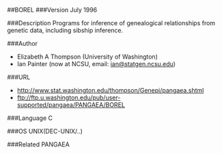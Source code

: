 ##BOREL
###Version
July 1996

###Description
Programs for inference of genealogical relationships from genetic data, including sibship inference.

###Author
* Elizabeth A Thompson (University of Washington)
* Ian Painter (now at NCSU, email: ian@statgen.ncsu.edu)

###URL
* http://www.stat.washington.edu/thompson/Genepi/pangaea.shtml
* ftp://ftp.u.washington.edu/pub/user-supported/pangaea/PANGAEA/BOREL

###Language
C

###OS
UNIX(DEC-UNIX/..)

###Related
PANGAEA


